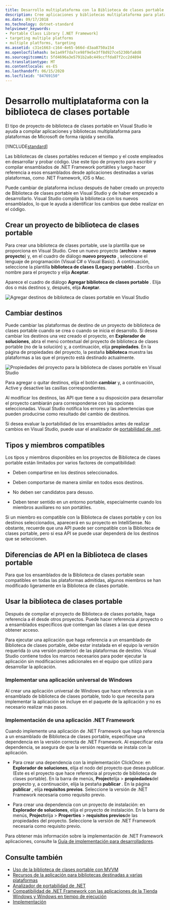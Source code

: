 ```yaml
---
title: Desarrollo multiplataforma con la Biblioteca de clases portable
description: Cree aplicaciones y bibliotecas multiplataforma para plataformas de Microsoft de forma rápida y sencilla mediante el tipo de proyecto de biblioteca de clases portable en .NET.
ms.date: 09/17/2018
ms.technology: dotnet-standard
helpviewer_keywords:
- Portable Class Library [.NET Framework]
- targeting multiple platforms
- multiple platforms, targeting
ms.assetid: c31e1663-c164-4e65-b66d-d3aa8750a154
ms.openlocfilehash: be1a49f7da7ce98f9e5e3ff8d927ce5230bfa8d8
ms.sourcegitcommit: 5fd4696a3e5791b2a8c449ccffda87f2cc2d4894
ms.translationtype: MT
ms.contentlocale: es-ES
ms.lasthandoff: 06/15/2020
ms.locfileid: "84769150"
---
```

# <a name="cross-platform-development-with-the-portable-class-library"></a>Desarrollo multiplataforma con la biblioteca de clases portable

El tipo de proyecto de biblioteca de clases portable en Visual Studio le ayuda a compilar aplicaciones y bibliotecas multiplataforma para plataformas de Microsoft de forma rápida y sencilla.

[!INCLUDE[standard](../../../includes/pcl-to-standard.md)]

Las bibliotecas de clases portables reducen el tiempo y el coste empleados en desarrollar y probar código. Use este tipo de proyecto para escribir y compilar ensamblados de .NET Framework portátiles y luego hacer referencia a esos ensamblados desde aplicaciones destinadas a varias plataformas, como .NET Framework, iOS o Mac.

Puede cambiar de plataforma incluso después de haber creado un proyecto de Biblioteca de clases portable en Visual Studio y de haber empezado a desarrollarlo. Visual Studio compila la biblioteca con los nuevos ensamblados, lo que le ayuda a identificar los cambios que debe realizar en el código.

## <a name="create-a-portable-class-library-project"></a>Crear un proyecto de biblioteca de clases portable

Para crear una biblioteca de clases portable, use la plantilla que se proporciona en Visual Studio. Cree un nuevo proyecto (**archivo**  >  **nuevo proyecto**) y, en el cuadro de diálogo **nuevo proyecto** , seleccione el lenguaje de programación (Visual C# o Visual Basic). A continuación, seleccione la plantilla **biblioteca de clases (Legacy portable)** . Escriba un nombre para el proyecto y elija **Aceptar**.

Aparece el cuadro de diálogo **Agregar biblioteca de clases portable** . Elija dos o más destinos y, después, elija **Aceptar**.

![Agregar destinos de biblioteca de clases portable en Visual Studio](media/add-portable-class-library.png)

## <a name="change-targets"></a>Cambiar destinos

Puede cambiar las plataformas de destino de un proyecto de biblioteca de clases portable cuando se crea o cuando se inicia el desarrollo. Si desea cambiar los destinos una vez creado el proyecto, en **Explorador de soluciones**, abra el menú contextual del proyecto de biblioteca de clases portable (no de la solución) y, a continuación, elija **propiedades**. En la página de propiedades del proyecto, la pestaña **biblioteca** muestra las plataformas a las que el proyecto está destinado actualmente.

![Propiedades del proyecto para la biblioteca de clases portable en Visual Studio](media/pcl-project-properties.png)

Para agregar o quitar destinos, elija el botón **cambiar** y, a continuación, Active y desactive las casillas correspondientes.

Al modificar los destinos, las API que tiene a su disposición para desarrollar el proyecto cambiarán para corresponderse con las opciones seleccionadas. Visual Studio notifica los errores y las advertencias que pueden producirse como resultado del cambio de destinos.

Si desea evaluar la portabilidad de los ensamblados antes de realizar cambios en Visual Studio, puede usar el analizador de [portabilidad de .net](https://marketplace.visualstudio.com/items?itemName=ConnieYau.NETPortabilityAnalyzer).

## <a name="supported-types-and-members"></a>Tipos y miembros compatibles

Los tipos y miembros disponibles en los proyectos de Biblioteca de clases portable están limitados por varios factores de compatibilidad:

- Deben compartirse en los destinos seleccionados.

- Deben comportarse de manera similar en todos esos destinos.

- No deben ser candidatos para desuso.

- Deben tener sentido en un entorno portable, especialmente cuando los miembros auxiliares no son portátiles.

Si un miembro es compatible con la Biblioteca de clases portable y con los destinos seleccionados, aparecerá en su proyecto en IntelliSense. No obstante, recuerde que una API puede ser compatible con la Biblioteca de clases portable, pero si esa API se puede usar dependerá de los destinos que se seleccionen.

## <a name="api-differences-in-the-portable-class-library"></a>Diferencias de API en la Biblioteca de clases portable

Para que los ensamblados de la Biblioteca de clases portable sean compatibles en todas las plataformas admitidas, algunos miembros se han modificado ligeramente en la Biblioteca de clases portable.

## <a name="use-the-portable-class-library"></a>Usar la biblioteca de clases portable

Después de compilar el proyecto de Biblioteca de clases portable, haga referencia a él desde otros proyectos. Puede hacer referencia al proyecto o a ensamblados específicos que contengan las clases a las que desea obtener acceso.

Para ejecutar una aplicación que haga referencia a un ensamblado de Biblioteca de clases portable, debe estar instalada en el equipo la versión requerida (o una versión posterior) de las plataformas de destino. Visual Studio contiene todos los marcos necesarios para poder ejecutar la aplicación sin modificaciones adicionales en el equipo que utilizó para desarrollar la aplicación.

### <a name="deploy-a-universal-windows-app"></a>Implementar una aplicación universal de Windows

Al crear una aplicación universal de Windows que hace referencia a un ensamblado de biblioteca de clases portable, todo lo que necesita para implementar la aplicación se incluye en el paquete de la aplicación y no es necesario realizar más pasos.

### <a name="deploy-a-net-framework-app"></a>Implementación de una aplicación .NET Framework

Cuando implemente una aplicación de .NET Framework que haga referencia a un ensamblado de Biblioteca de clases portable, especifique una dependencia en la versión correcta de .NET Framework. Al especificar esta dependencia, se asegura de que la versión requerida se instala con la aplicación.

- Para crear una dependencia con la implementación ClickOnce: en **Explorador de soluciones**, elija el nodo del proyecto que desea publicar. (Este es el proyecto que hace referencia al proyecto de biblioteca de clases portable). En la barra de menús, **Project**elija  >  **propiedades**del proyecto y, a continuación, elija la pestaña **publicar** . En la página **publicar** , elija **requisitos previos**. Seleccione la versión de .NET Framework necesaria como requisito previo.

- Para crear una dependencia con un proyecto de instalación: en **Explorador de soluciones**, elija el proyecto de instalación. En la barra de menús, **Project**elija  >  **Properties**  >  **requisitos previos**de las propiedades del proyecto. Seleccione la versión de .NET Framework necesaria como requisito previo.

Para obtener más información sobre la implementación de .NET Framework aplicaciones, consulte la [Guía de implementación para desarrolladores](../../framework/deployment/deployment-guide-for-developers.md).

## <a name="see-also"></a>Consulte también

- [Uso de la biblioteca de clases portable con MVVM](using-portable-class-library-with-model-view-view-model.md)
- [Recursos de la aplicación para bibliotecas destinadas a varias plataformas](app-resources-for-libraries-that-target-multiple-platforms.md)
- [Analizador de portabilidad de .NET](https://marketplace.visualstudio.com/items?itemName=ConnieYau.NETPortabilityAnalyzer)
- [Compatibilidad de .NET Framework con las aplicaciones de la Tienda Windows y Windows en tiempo de ejecución](support-for-windows-store-apps-and-windows-runtime.md)
- [Implementación](../../framework/deployment/net-framework-applications.md)

